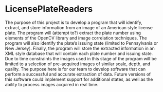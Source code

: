 LicensePlateReaders
===================

The purpose of this project is to develop a program that will identify, extract, and store information from an image of an American style license plate. The program will (attempt to?) extract the plate number using elements of the OpenCV library and image correlation techniques. The program will also identify the plate’s issuing state (limited to Pennsylvania or New Jersey). Finally, the program will store the extracted information in an XML style database that will contain each plate number and issuing state.  Due to time constraints the images used in this stage of the program will be limited to a selection of pre-acquired images of similar scale, depth, and quality. The purpose here is for our team to develop software that can perform a successful and accurate extraction of data. Future versions of this software could implement support for additional states, as well as the ability to process images acquired in real time.
